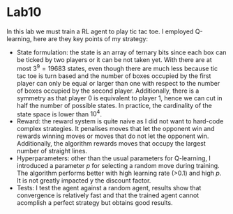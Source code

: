 # Lab10
In this lab we must train a RL agent to play tic tac toe.
I employed Q-learning, here are they key points of my strategy:
- State formulation: the state is an array of ternary bits since each box can be ticked by two players or it can be not taken yet. With there are at most $3^9=19683$ states, even though there are much less because tic tac toe is turn based and the number of boxes occupied by the first player can only be equal or larger than one with respect to the number of boxes occupied by the second player. Additionally, there is a symmetry as that player 0 is equivalent to player 1, hence we can cut in half the number of possible states. In practice, the cardinality of the state space is lower than $10^4$.
- Reward: the reward system is quite naive as I did not want to hard-code complex strategies. It penalises moves that let the opponent win and rewards winning moves or moves that do not let the opponent win. Additionally, the algorithm rewards moves that occupy the largest number of straight lines.
- Hyperparameters: other than the usual parameters for Q-learning, I introduced a parameter $p$ for selecting a random move during training. The algorithm performs better with high learning rate (>0.1) and high $p$. It is not greatly impacted y the discount factor.
- Tests: I test the agent against a random agent, results show that convergence is relatively fast and that the trained agent cannot acomplish a perfect strategy but obtains good results.     